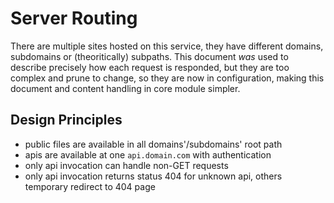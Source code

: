 # Server Routing

There are multiple sites hosted on this service, they have different domains, subdomains or (theoritically) subpaths.
This document *was* used to describe precisely how each request is responded, but they are too complex and prune to change,
so they are now in configuration, making this document and content handling in core module simpler.

## Design Principles

- public files are available in all domains'/subdomains' root path
- apis are available at one `api.domain.com` with authentication
- only api invocation can handle non-GET requests
- only api invocation returns status 404 for unknown api, others temporary redirect to 404 page
